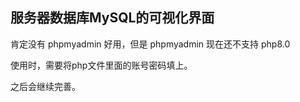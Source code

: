 ## 服务器数据库MySQL的可视化界面

肯定没有 phpmyadmin 好用，但是 phpmyadmin 现在还不支持 php8.0

使用时，需要将php文件里面的账号密码填上。

之后会继续完善。
